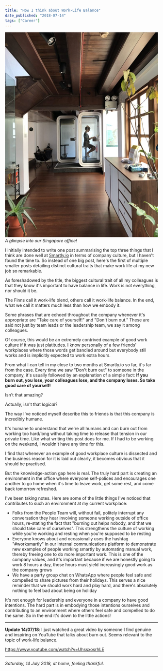 ```yaml
---
title: "How I think about Work-Life Balance"
date_published: "2018-07-14"
tags: ["Career"]
---
```


![working in smartly singapore office nickang blog](images/smartly-singapore-office-nickang-blog-e1531540364775-768x1024.jpg)
_A glimpse into our Singapore office!_

I initially intended to write one post summarising the top three things that I think are done well at [Smartly.io](https://smartly.io) in terms of company culture, but I haven't found the time to. So instead of one big post, here's the first of multiple smaller posts detailing distinct cultural traits that make work life at my new job so remarkable.

As foreshadowed by the title, the biggest cultural trait of all my colleagues is that they know it's important to have balance in life. Work is not everything, nor should it be.

The Finns call it work-life blend, others call it work-life balance. In the end, what we call it matters much less than how we embody it.

Some phrases that are echoed throughout the company whenever it's appropriate are "Take care of yourself!" and "Don't burn out." These are said not just by team leads or the leadership team, we say it among colleagues.

Of course, this would be an extremely contrived example of good work culture if it was just platitudes. I know personally of a few friends' workplaces where those words get bandied around but everybody still works and is implicitly expected to work extra hours.

From what I can tell in my close to two months at Smartly.io so far, it's far from the case. Every time we saw "Don't burn out" to someone in the company, it's usually followed by an explanation of a simple fact: **If you burn out, you lose, your colleagues lose, and the company loses. So take good care of yourself!**

Isn't that amazing?

Actually, isn't that _logical_?

The way I've noticed myself describe this to friends is that this company is incredibly humane.

It's humane to understand that we're all humans and can burn out from working too hard/long without taking time to release that tension in our private time. Like what writing this post does for me. If I had to be working on the weekend, I wouldn't have any time for this.

I find that whenever an example of good workplace culture is dissected and the business reason for it is laid out clearly, it becomes obvious that it should be practised.

But the knowledge-action gap here is real. The truly hard part is creating an environment in the office where everyone self-polices and encourages one another to go home when it's time to leave work, get some rest, and come back tomorrow refreshed.

I've been taking notes. Here are some of the little things I've noticed that contributes to such an environment at my current workplace:

- Folks from the People Team will, without fail, politely interrupt any conversation they hear involving someone working outside of office hours, re-stating the fact that "burning out helps nobody, and that we should take care of ourselves". This strengthens the culture of working while you're working and resting when you're supposed to be resting
- Everyone knows about and occasionally uses the hashtag "#worksmartly" in our internal communications platform to demonstrate new examples of people working smartly by automating manual work, thereby freeing one to do more important work. This is one of the company values, and it's important because if we are honestly going to work 8 hours a day, those hours must yield increasingly good work as the company grows
- We have a party group chat on WhatsApp where people feel safe and compelled to share pictures from their holidays. This serves a nice reminder that we should work hard and play hard, and there's absolutely nothing to feel bad about being on holiday

It's not enough for leadership and everyone in a company to have good intentions. The hard part is in embodying those intentions ourselves and contributing to an environment where others feel safe and compelled to do the same. So in the end it's down to the little actions!

* * *

**Update 14/07/18**: I just watched a great video by someone I find genuine and inspiring on YouTube that talks about burn out. Seems relevant to the topic of work-life balance.

https://www.youtube.com/watch?v=UhssxosrhLE

* * *

_Saturday, 14 July 2018, at home, feeling thankful._
